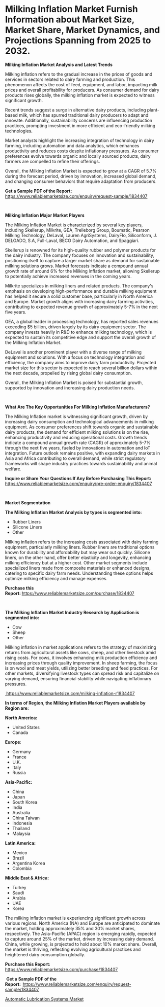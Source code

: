 <p><h1>Milking Inflation Market Furnish Information about Market Size, Market Share, Market Dynamics, and Projections Spanning from 2025 to 2032.</h1></p><p><strong>Milking Inflation Market Analysis and Latest Trends</strong></p>
<p><p>Milking inflation refers to the gradual increase in the prices of goods and services in sectors related to dairy farming and production. This phenomenon affects the cost of feed, equipment, and labor, impacting milk prices and overall profitability for producers. As consumer demand for dairy products rises globally, the milking inflation market is expected to witness significant growth. </p><p>Recent trends suggest a surge in alternative dairy products, including plant-based milk, which has spurred traditional dairy producers to adapt and innovate. Additionally, sustainability concerns are influencing production practices, prompting investment in more efficient and eco-friendly milking technologies. </p><p>Market analysts highlight the increasing integration of technology in dairy farming, including automation and data analytics, which enhances productivity and reduces costs despite inflationary pressures. As consumer preferences evolve towards organic and locally sourced products, dairy farmers are compelled to refine their offerings.</p><p>Overall, the Milking Inflation Market is expected to grow at a CAGR of 5.7% during the forecast period, driven by innovation, increased global demand, and changing consumer behaviors that require adaptation from producers.</p></p>
<p><strong>Get a Sample PDF of the Report:&nbsp;</strong> <a href="https://www.reliablemarketsize.com/enquiry/request-sample/1834407?utm_campaign=2759&utm_medium=2&utm_source=Github&utm_content=ia&utm_term=11042025&utm_id=milking-inflation">https://www.reliablemarketsize.com/enquiry/request-sample/1834407</a></p>
<p>&nbsp;</p>
<p><strong>Milking Inflation Major Market Players</strong></p>
<p><p>The Milking Inflation Market is characterized by several key players, including Skellerup, Milkrite, GEA, Trelleborg Group, Boumatic, Pearson Milking Technology, DeLaval, Lauren AgriSystems, DairyFlo, Siliconform, J. DELGADO, S.A, Full-Laval, BECO Dairy Automation, and Spaggiari. </p><p>Skellerup is renowned for its high-quality rubber and polymer products for the dairy industry. The company focuses on innovation and sustainability, positioning itself to capture a larger market share as demand for sustainable milking solutions grows. Market forecasts indicate a compound annual growth rate of around 6% for the Milking Inflation market, allowing Skellerup to potentially achieve increased revenues in the coming years.</p><p>Milkrite specializes in milking liners and related products. The company's emphasis on developing high-performance and durable milking equipment has helped it secure a solid customer base, particularly in North America and Europe. Market growth aligns with increasing dairy farming activities, contributing to expected revenue growth of approximately 5-7% in the next five years.</p><p>GEA, a global leader in processing technology, has reported sales revenues exceeding $5 billion, driven largely by its dairy equipment sector. The company invests heavily in R&D to enhance milking technology, which is expected to sustain its competitive edge and support the overall growth of the Milking Inflation Market.</p><p>DeLaval is another prominent player with a diverse range of milking equipment and solutions. With a focus on technology integration and efficiency, the company aims to improve dairy farm productivity. Projected market size for this sector is expected to reach several billion dollars within the next decade, propelled by rising global dairy consumption.</p><p>Overall, the Milking Inflation Market is poised for substantial growth, supported by innovation and increasing dairy production needs.</p></p>
<p>&nbsp;</p>
<p><strong>What Are The Key Opportunities For Milking Inflation Manufacturers?</strong></p>
<p><p>The Milking Inflation market is witnessing significant growth, driven by increasing dairy consumption and technological advancements in milking equipment. As consumer preferences shift towards organic and sustainable dairy products, the demand for efficient milking solutions is on the rise, enhancing productivity and reducing operational costs. Growth trends indicate a compound annual growth rate (CAGR) of approximately 5-7% through the next five years, fueled by innovations in automation and IoT integration. Future outlook remains positive, with expanding dairy markets in Asia and Africa contributing to overall demand, while strict regulatory frameworks will shape industry practices towards sustainability and animal welfare.</p></p>
<p><strong>Inquire or Share Your Questions If Any Before Purchasing This Report:</strong> <a href="https://www.reliablemarketsize.com/enquiry/pre-order-enquiry/1834407?utm_campaign=2759&utm_medium=2&utm_source=Github&utm_content=ia&utm_term=11042025&utm_id=milking-inflation">https://www.reliablemarketsize.com/enquiry/pre-order-enquiry/1834407</a></p>
<p>&nbsp;</p>
<p><strong>Market Segmentation</strong></p>
<p><strong>The Milking Inflation Market Analysis by types is segmented into:</strong></p>
<p><ul><li>Rubber Liners</li><li>Silicone Liners</li><li>Other</li></ul></p>
<p><p>Milking inflation refers to the increasing costs associated with dairy farming equipment, particularly milking liners. Rubber liners are traditional options known for durability and affordability but may wear out quickly. Silicone liners, on the other hand, offer better elasticity and longevity, enhancing milking efficiency but at a higher cost. Other market segments include specialized liners made from composite materials or enhanced designs, catering to specific dairy farm needs. Understanding these options helps optimize milking efficiency and manage expenses.</p></p>
<p><strong>Purchase this Report:&nbsp;</strong><a href="https://www.reliablemarketsize.com/purchase/1834407?utm_campaign=2759&utm_medium=2&utm_source=Github&utm_content=ia&utm_term=11042025&utm_id=milking-inflation">https://www.reliablemarketsize.com/purchase/1834407</a></p>
<p>&nbsp;</p>
<p><strong>The Milking Inflation Market Industry Research by Application is segmented into:</strong></p>
<p><ul><li>Cow</li><li>Sheep</li><li>Other</li></ul></p>
<p><p>Milking inflation in market applications refers to the strategy of maximizing returns from agricultural assets like cows, sheep, and other livestock amid rising costs. For cows, it involves enhancing milk production efficiency and increasing prices through quality improvement. In sheep farming, the focus is on wool and meat yields, utilizing better breeding and feed practices. For other markets, diversifying livestock types can spread risk and capitalize on varying demand, ensuring financial stability while navigating inflationary pressures.</p></p>
<p><a href="https://www.reliablemarketsize.com/milking-inflation-r1834407?utm_campaign=2759&utm_medium=2&utm_source=Github&utm_content=ia&utm_term=11042025&utm_id=milking-inflation">&nbsp;https://www.reliablemarketsize.com/milking-inflation-r1834407</a></p>
<p><strong>In terms of Region, the Milking Inflation Market Players available by Region are:</strong></p>
<p>
    <p> <strong> North America: </strong>
        <ul>
            <li>United States</li>
            <li>Canada</li>
        </ul>
        </p> 
    <p> <strong> Europe: </strong>
        <ul>
            <li>Germany</li>
            <li>France</li>
            <li>U.K.</li>
            <li>Italy</li>
            <li>Russia</li>
        </ul>
        </p> 
    <p> <strong> Asia-Pacific: </strong>
        <ul>
            <li>China</li>
            <li>Japan</li>
            <li>South Korea</li>
            <li>India</li>
            <li>Australia</li>
            <li>China Taiwan</li>
            <li>Indonesia</li>
            <li>Thailand</li>
            <li>Malaysia</li>
        </ul>
        </p> 
    <p> <strong> Latin America: </strong>
        <ul>
            <li>Mexico</li>
            <li>Brazil</li>
            <li>Argentina Korea</li>
            <li>Colombia</li>
        </ul>
        </p> 
    <p> <strong> Middle East & Africa: </strong>
        <ul>
            <li>Turkey</li>
            <li>Saudi</li>
            <li>Arabia</li>
            <li>UAE</li>
            <li>Korea</li>
        </ul>
    </p>
    </p>
<p><p>The milking inflation market is experiencing significant growth across various regions. North America (NA) and Europe are anticipated to dominate the market, holding approximately 35% and 30% market shares, respectively. The Asia-Pacific (APAC) region is emerging rapidly, expected to capture around 25% of the market, driven by increasing dairy demand. China, while growing, is projected to hold about 10% market share. Overall, the market is thriving, reflecting evolving agricultural practices and heightened dairy consumption globally.</p></p>
<p><strong>Purchase this Report: </strong><a href="https://www.reliablemarketsize.com/purchase/1834407?utm_campaign=2759&utm_medium=2&utm_source=Github&utm_content=ia&utm_term=11042025&utm_id=milking-inflation">https://www.reliablemarketsize.com/purchase/1834407</a></p>
<p>&nbsp;<strong>Get a Sample PDF of the Report:&nbsp;&nbsp;</strong><a href="https://www.reliablemarketsize.com/enquiry/request-sample/1834407?utm_campaign=2759&utm_medium=2&utm_source=Github&utm_content=ia&utm_term=11042025&utm_id=milking-inflation">https://www.reliablemarketsize.com/enquiry/request-sample/1834407</a></p>
<p><strong></strong></p>
<p><p><a href="https://github.com/ranewknaller/Market-Research-Report-List-1/blob/main/automatic-lubrication-systems-market.md?utm_campaign=2759&utm_medium=2&utm_source=Github&utm_content=ia&utm_term=11042025&utm_id=milking-inflation">Automatic Lubrication Systems Market</a></p></p>